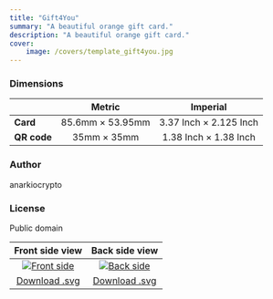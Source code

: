 ```yaml
---
title: "Gift4You"
summary: "A beautiful orange gift card."
description: "A beautiful orange gift card."
cover:
    image: /covers/template_gift4you.jpg
---
```


### Dimensions

|    |         Metric         |           Imperial           |
|----|:----------------------:|:----------------------------:|
| **Card** | 85.6mm &times; 53.95mm | 3.37 Inch &times; 2.125 Inch |
| **QR code** |   35mm &times; 35mm    | 1.38 Inch &times; 1.38 Inch  |

### Author

anarkiocrypto

### License

Public domain

| Front side view | Back side view |
|:---------------:|:--------------:|
| [![Front side](/templates/gift4you/front.png)](/templates/gift4you/front.png) | [![Back side](/templates/gift4you/back.png)](/templates/gift4you/back.png) |
| [Download .svg](/templates/gift4you/front.svg) | [Download .svg](/templates/gift4you/back.svg) |
